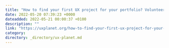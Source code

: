 ```yaml
---
title: "How to find your first UX project for your portfolio? Volunteer, internship and Hackathon"
date: 2022-05-20 07:39:23 +0000
dateadded: 2022-05-21 00:00:37 +0100
description: ""
link: "https://uxplanet.org/how-to-find-your-first-ux-project-for-your-portfolio-volunteer-internship-and-hackathon-f1a693e87935?source=rss----819cc2aaeee0---4"
category:
directory: _directory/ux-planet.md
---
```

